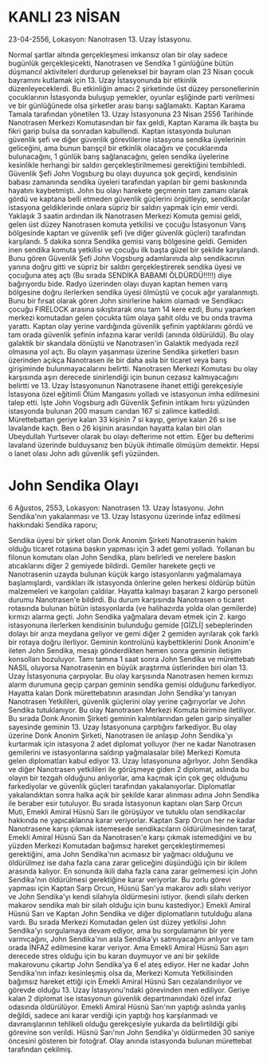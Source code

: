# KANLI 23 NİSAN

23-04-2556, Lokasyon: Nanotrasen 13. Uzay İstasyonu.

Normal şartlar altında gerçekleşmesi imkansız olan bir olay sadece bugünlük gerçekleşicekti, Nanotrasen ve Sendika 1 günlüğüne bütün düşmancıl aktiviteleri durdurup geleneksel bir bayram olan 23 Nisan çocuk bayramını kutlamak için 13. Uzay İstasyonunda bir etkinlik düzenleyeceklerdi. Bu etkinliğin amacı 2 şirketinde üst düzey personellerinin çocuklarının İstasyonda buluşup yemekler, oyunlar eşliğinde parti verilmesi ve bir günlüğünede olsa şirketler arası barışı sağlamaktı. Kaptan Karama Tamala tarafından yönetilen 13. Uzay İstasyonuna 23 Nisan 2556 Tarihinde Nanotrasen Merkezi Komutasından bir fax geldi, Kaptan Karama ilk başta bu fikri garip bulsa da sonradan kabullendi. Kaptan istasyonda bulunan güvenlik şefi ve diğer güvenlik görevlilerine istasyona sendika üyelerinin geliceğini, ama bunun barışçıl bir etkinlik olacağını ve çocuklarında bulunacağını, 1 günlük barış sağlanacağını, gelen sendika üyelerine kesinlikle herhangi bir saldırı gerçekleştirilmemesi gerektiğini tembihledi. Güvenlik Şefi John Vogsburg bu olayı duyunca şok geçirdi, kendisinin babası zamanında sendika üyeleri tarafından yapılan bir gemi baskınında hayatını kaybetmişti. John bu olayı harekete geçmenin tam zamanı olarak gördü ve kaptana belli etmeden güvenlik güçlerini örgütleyip, sendikacılar istasyona geldiklerinde onlara süpriz bir saldırı yapmak için emir verdi. Yaklaşık 3 saatin ardından ilk Nanotrasen Merkezi Komuta gemisi geldi, gelen üst düzey Nanotrasen komuta yetkilisi ve çocuğu İstasyonun Varış bölgesinde kaptan ve güvenlik şefi (ve diğer güvenlik güçleri) tarafından karşılandı. 5 dakika sonra Sendika gemisi varış bölgesine geldi. Gemiden inen sendika komuta yetkilisi ve çocuğu ilk başta güzel bir şekilde karşılandı. Bunu gören Güvenlik Şefi John Vogsburg adamlarınıda alıp sendikacının yanına doğru gitti ve süpriz bir saldırı gerçekleştirerek sendika üyesi ve çocuğuna ateş açtı (Bu sırada SENDİKA BABAMI ÖLDÜRDÜ!!!!!) diye bağırıyordu bide. Radyo üzerinden olayı duyan kaptan hemen varış bölgesine doğru ilerlerken sendika üyesi ölmüştü ve çocuk ağır yaralanmıştı. Bunu bir fırsat olarak gören John sinirlerine hakim olamadı ve Sendikacı çocuğu FIRELOCK arasına sıkıştırarak onu tam 14 kere ezdi, Bunu yaparken merkezi komutadan gelen çocukta tüm olaya şahit oldu ve bu onda travma yarattı. Kaptan olay yerine vardığında güvenlik şefinin yaptıklarını gördü ve tam orada güvenlik şefinin infazına karar verildi (anında öldürüldü). Bu olay galaktik bir skandala dönüştü ve Nanotrasen'in Galaktik medyada rezil olmasına yol açtı. Bu olayın yaşanması üzerine Sendika şirketleri basın üzerinden açıkça Nanotrasen ile bir daha asla bir ticaret veya barış girişiminde bulunmayacalarını belirtti. Nanotrasen Merkezi Komutası bu olay karşısında aşırı derecede sinirlendiği için bunun cezasız kalmıyacağını belirtti ve 13. Uzay İstasyonunun Nanotrasene ihanet ettiği gerekçesiyle İstasyona özel eğitimli Ölüm Mangasını yolladı ve istasyonun imha edilmesini talep etti. İşte John Vogsburg adlı Güvenlik Şefinin intikam hırsı yüzünden istasyonda bulunan 200 masum candan 167 si zalimce katledildi. Mürettebattan geriye kalan 33 kişinin 7 si kayıp, geriye kalan 26 sı ise lavalande kaçtı. Ben o 26 kişinin arasından hayatta kalan biri olan Ubeydullah Yurtsever olarak bu olayı defterime not ettim. Eğer bu defterimi lavaland üzerinde bulduysanız ben büyük ihtimalle ölmüşüm demektir. Hepsi o lanet olası John adlı güvenlik şefi yüzünden.

# John Sendika Olayı
6 Ağustos, 2553, Lokasyon: Nanotrasen 13. Uzay İstasyonu.
John Sendika'nın yakalanması ve 13. Uzay İstasyonu üzerinde infaz edilmesi hakkındaki Sendika raporu;

Sendika üyesi bir şirket olan Donk Anonim Şirketi Nanotrasenin hakim olduğu ticaret rotasına baskın yapması için 3 adet gemi yolladı. Yollanan bu filonun komutanı olan John Sendika, planı belirledi ve nerelere baskın atıcaklarını diğer 2 gemiyede bildirdi. Gemiler harekete geçti ve Nanotrasenin uzayda bulunan küçük kargo istasyonlarını yağmalamaya başlamışlardı, vardıkları ilk istasyonda önlerine gelen herkesi öldürüp bütün malzemeleri ve kargoları çaldılar. Hayatta kalmayı başaran 2 kargo personeli durumu Nanotrasen'e bildirdi. Bu durum karşısında Nanotrasen o ticaret rotasında bulunan bütün istasyonlarda (ve halihazırda yolda olan gemilerde) kırmızı alarma geçti. John Sendika yağmalara devam etmek için 2. kargo istasyonuna ilerlerken kendisinin bulunduğu gemide [GİZLİ] sebeplerinden dolayı bir arıza meydana geliyor ve gemi diğer 2 gemiden ayrılarak çok farklı bir rotaya doğru ilerliyor. Geminin kontrolünü kaybettiklerini Donk Anonim'e ileten John Sendika, mesajı gönderdikten hemen sonra geminin iletişim konsolları bozuluyor. Tamı tamına 1 saat sonra John Sendika ve mürettebatı NASIL oluyorsa Nanotrasenin en büyük araştırma üstlerinden biri olan 13. Uzay İstasyonuna çarpıyolar. Bu olay karşısında Nanotrasen hemen kırmızı alarm durumuna geçip çarpan geminin sendika gemisi olduğunu farkediyor. Hayatta kalan Donk mürettebatının arasından John Sendika'yı tanıyan Nanotrasen Yetkilileri, güvenlik güçlerini olay yerine çağırıyorlar ve John Sendika tutuklanıyor. Bu olay Nanotrasen Merkezi Komuta birimine iletiliyor. Bu sırada Donk Anonim Şirketi geminin kalıntılarından gelen garip sinyaller sayesinde geminin 13. Uzay İstasyonuna çarptığını farkediyor. Bu olay üzerine Donk Anonim Şirketi, Nanotrasen ile anlaşıp John Sendika'yı kurtarmak için istasyona 2 adet diplomat yolluyor (her ne kadar Nanotrasen gemilerini ve istasyonlarına saldırıp yağmalasalar bile) Merkezi Komuta gelen diplomatları kabul ediyor 13. Uzay İstasyonuna ağırlıyor. John Sendika ve diğer Nanotrasen yetkilileri ile görüşmeye giden 2 diplomat, aslında bu olayın bir tezgah olduğunu anlıyorlar, ama kaçmak için çok geç olduğunu farkediyolar ve güvenlik güçleri tarafından yakalanıyorlar. Diplomatlar yakalandıktan sonra halka açık bir şekilde karar alınması adına John Sendika ile beraber esir tutuluyor. Bu sırada İstasyonun kaptanı olan Sarp Orcun Muti, Emekli Amiral Hüsnü Sarı ile görüşüyor ve tutuklu olan sendikacılar hakkında ne yapıcaklarına karar veriyorlar. Kaptan Sarp Orcun her ne kadar Nanotrasene karşı çıkmak istemesede sendikacıların öldürülmesinden taraf, Emekli Amiral Hüsnü Sarı da Nanotrasen'e karşı çıkmak istemediğini ve bu yüzden Merkezi Komutadan bağımsız hareket gerçekleştirmemesi gerektiğini, ama John Sendika'nın acımasız bir yağmacı olduğunu ve öldürülmez ise daha fazla cana zarar geliceğini düşündüğü için bir ikilem arasında kalıyor. En sonunda ikili daha fazla cana zarar gelmemesi için John Sendika'nın öldürülmesi gerektiğine karar veriyorlar. Bu zorlu görevi yapması için Kaptan Sarp Orcun, Hüsnü Sarı'ya makarov adlı silahı veriyor ve John Sendika'yı kendi silahıyla öldürmesini istiyor. (kendi silahı derken makarov sendika malı bir silah olduğu için bunu kastediyor.) Emekli Amiral Hüsnü Sarı ve Kaptan John Sendika ve diğer diplomatların tutulduğu alana vardı. Bu sırada Merkezi Komutadan gelen üst düzey yetkilisi John Sendika'yı sorgulamaya devam ediyor, ama bu sorgulamanın bir yere varmıcağını, John Sendika'nın asla Sendika'yı satmıyacağını anlıyor ve tam orada İNFAZ edilmesine karar veriyor. Ama Emekli Amiral Hüsnü Sarı aşırı derecede stres olduğu için bu kararı duymuyor ve ani bir şekilde makarovunu çıkartıp John Sendika'ya 6 el ateş ediyor. Her ne kadar John Sendika'nın infazı kesinleşmiş olsa da, Merkezi Komuta Yetkilisinden bağımsız hareket ettiği için Emekli Amiral Hüsnü Sarı cezalandırılıyor ve görevde olduğu 13. Uzay İstasyonu'ndaki görevinden men ediliyor. Geriye kalan 2 diplomat ise istasyonun güvenlik departmanındaki özel infaz odasında öldürülüyor. Emekli Amiral Hüsnü Sarı'nın yaptığı aslında yanlış değildi, sadece ani karar verdiği için yaptığı hoş karşılanmadı ve davranışlarının tehlikeli olduğu gerekçesiyle yukarda da belirtildiği gibi görevine son verildi. Hüsnü Sarı'nın John Sendika'yı öldürmeden 30 saniye öncesini gösteren bir fotoğraf. Olay anında istasyonda bulunan mürettebat tarafından çekilmiş. 
